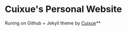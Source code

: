 # Cuixue's Personal Website

Runing on Github + Jekyll theme by [Cuixue](https://github.com/cuixue/cuixue.github.io)**


